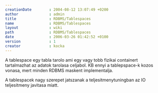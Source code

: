 ```yaml
---
creationDate        : 2004-08-12 13:07:49 +0200 
author              : admin 
title               : RDBMS/Tablespaces 
name                : RDBMS/Tablespaces 
layout              : wiki 
path                : RDBMS/Tablespaces 
date                : 2006-03-26 01:42:52 +0100 
version             : 1 
creator             : kocka 
---
```

A tablespace egy tabla tarolo ami egy vagy tobb fizikai containert tartalmazhat az adatok tarolasa celjabol. KB ennyi a tablepspace-k kozos vonasa, mert minden RDBMS maskent implementalja.

A tablespacek nagy szerepet jatszanak a teljesitmenytuningban az IO teljesitmeny javitasa miatt.
